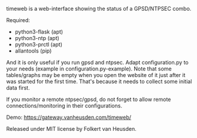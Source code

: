 timeweb is a web-interface showing the status of a GPSD/NTPSEC combo.


Required:
- python3-flask (apt)
- python3-ntp   (apt)
- python3-prctl (apt)
- allantools    (pip)

And it is only useful if you run gpsd and ntpsec.
Adapt configuration.py to your needs (example in
configuration.py-example).
Note that some tables/graphs may be empty when you open the website of
it just after it was started for the first time. That's because it
needs to collect some initial data first.

If you monitor a remote ntpsec/gpsd, do not forget to allow remote
connections/monitoring in their configurations.


Demo: https://gateway.vanheusden.com/timeweb/



Released under MIT license by Folkert van Heusden.
